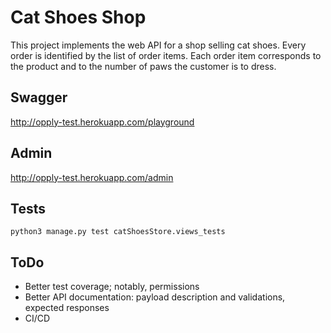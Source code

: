 
# Cat Shoes Shop

This project implements the web API for a shop selling cat shoes.
Every order is identified by the list of order items. Each order item corresponds to the product and to the number of paws the customer is to dress.


## Swagger

http://opply-test.herokuapp.com/playground


## Admin

http://opply-test.herokuapp.com/admin

## Tests

```python3 manage.py test catShoesStore.views_tests```


## ToDo

- Better test coverage; notably, permissions
- Better API documentation: payload description and validations, expected responses
- CI/CD

